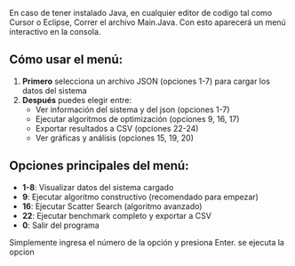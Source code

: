 En caso de tener instalado Java, en cualquier editor de codigo tal como Cursor o Eclipse, Correr el archivo Main.Java.
Con esto aparecerá un menú interactivo en la consola.

## Cómo usar el menú:

1. **Primero** selecciona un archivo JSON (opciones 1-7) para cargar los datos del sistema
2. **Después** puedes elegir entre:
   - Ver información del sistema y del json (opciones 1-7)
   - Ejecutar algoritmos de optimización (opciones 9, 16, 17)
   - Exportar resultados a CSV (opciones 22-24)
   - Ver gráficas y análisis (opciones 15, 19, 20)

## Opciones principales del menú:

- **1-8**: Visualizar datos del sistema cargado
- **9**: Ejecutar algoritmo constructivo (recomendado para empezar)
- **16**: Ejecutar Scatter Search (algoritmo avanzado)
- **22**: Ejecutar benchmark completo y exportar a CSV
- **0**: Salir del programa

Simplemente ingresa el número de la opción y presiona Enter. se ejecuta la opcion